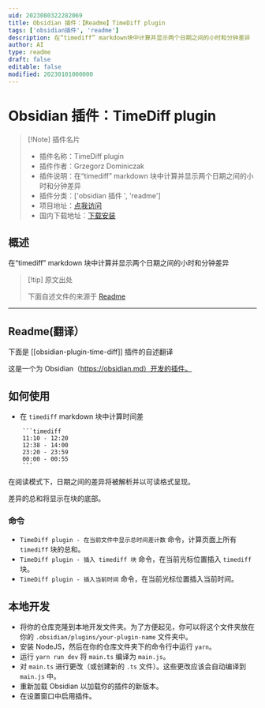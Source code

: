 ```yaml
---
uid: 2023080322282069
title: Obsidian 插件：【Readme】TimeDiff plugin
tags: ['obsidian插件', 'readme']
description: 在“timediff” markdown块中计算并显示两个日期之间的小时和分钟差异
author: AI
type: readme
draft: false
editable: false
modified: 20230101000000
---
```


# Obsidian 插件：TimeDiff plugin

> [!Note] 插件名片
> - 插件名称：TimeDiff plugin
> - 插件作者：Grzegorz Dominiczak
> - 插件说明：在“timediff” markdown 块中计算并显示两个日期之间的小时和分钟差异
> - 插件分类：['obsidian 插件 ', 'readme']
> - 项目地址：[点我访问](https://github.com/dominiczaq/obsidian-plugin-time-diff)
> - 国内下载地址：[下载安装](https://pkmer.cn/products/plugin/pluginMarket/?obsidian-plugin-time-diff)

## 概述

在“timediff” markdown 块中计算并显示两个日期之间的小时和分钟差异

> [!tip] 原文出处
>
>下面自述文件的来源于 [Readme](https://ghproxy.net/https://raw.githubusercontent.com/dominiczaq/obsidian-plugin-time-diff/master/README.md)
>

---

## Readme(翻译）

下面是 [[obsidian-plugin-time-diff]] 插件的自述翻译

这是一个为 Obsidian（<https://obsidian.md）开发的插件。>

## 如何使用

* 在 `timediff` markdown 块中计算时间差

```
	```timediff
	11:10 - 12:20
	12:38 - 14:00
	23:20 - 23:59
	00:00 - 00:55
	```
```

在阅读模式下，日期之间的差异将被解析并以可读格式呈现。

差异的总和将显示在块的底部。

### 命令

* `TimeDiff plugin - 在当前文件中显示总时间差计数` 命令，计算页面上所有 `timediff` 块的总和。
* `TimeDiff plugin - 插入 timediff 块` 命令，在当前光标位置插入 `timediff` 块。
* `TimeDiff plugin - 插入当前时间` 命令，在当前光标位置插入当前时间。

## 本地开发

- 将你的仓库克隆到本地开发文件夹。为了方便起见，你可以将这个文件夹放在你的 `.obsidian/plugins/your-plugin-name` 文件夹中。
- 安装 NodeJS，然后在你的仓库文件夹下的命令行中运行 `yarn`。
- 运行 `yarn run dev` 将 `main.ts` 编译为 `main.js`。
- 对 `main.ts` 进行更改（或创建新的 `.ts` 文件）。这些更改应该会自动编译到 `main.js` 中。
- 重新加载 Obsidian 以加载你的插件的新版本。
- 在设置窗口中启用插件。



